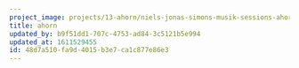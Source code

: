```yaml
---
project_image: projects/13-ahorn/niels-jonas-simons-musik-sessions-ahorn-titelbild.jpg
title: ahorn
updated_by: b9f51dd1-707c-4753-ad84-3c5121b5e994
updated_at: 1611529455
id: 48d7a510-fa9d-4015-b3e7-ca1c877e86e3
---
```

